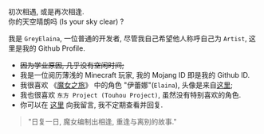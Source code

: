 初次相遇, 或是再次相逢.  
你的天空晴朗吗 (Is your sky clear) ?

我是 `GreyElaina`, 一位普通的开发者, 尽管我自己希望他人称呼自己为 `Artist`, 这里是我的 Github Profile. <!--而世有八方, 物人博广.-->

 - ~~因为学业原因, 几乎没有空闲时间;~~
 - 我是一位阅历薄浅的 Minecraft 玩家, 我的 Mojang ID 即是我的 Github ID.
 - 我很喜欢 《[魔女之旅](https://ga.sbcr.jp/sp/tabitabi/index.html)》 中的角色 "伊蕾娜"(`Elaina`), 头像是来自[这里](https://www.pixiv.net/artworks/77096929);
 - 我也很喜欢 `东方 Project (Touhou Project)`, 虽然没有特别喜欢的角色.
 - 你可以在 [这里](https://github.com/GreyElaina/GreyElaina/issues) 向我留言, 我不定期查看并回复.

> "日复一日, 魔女编制出相逢, 重逢与离别的故事."<!--, 以平静之心, 纳世间万物.-->
